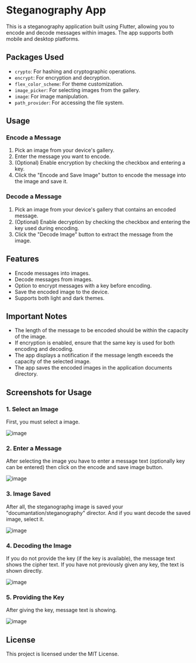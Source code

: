 
# Steganography App

This is a steganography application built using Flutter, allowing you to encode and decode messages within images. The app supports both mobile and desktop platforms.

## Packages Used

- `crypto`: For hashing and cryptographic operations.
- `encrypt`: For encryption and decryption.
- `flex_color_scheme`: For theme customization.
- `image_picker`: For selecting images from the gallery.
- `image`: For image manipulation.
- `path_provider`: For accessing the file system.

## Usage

### Encode a Message

1. Pick an image from your device's gallery.
2. Enter the message you want to encode.
3. (Optional) Enable encryption by checking the checkbox and entering a key.
4. Click the "Encode and Save Image" button to encode the message into the image and save it.

### Decode a Message

1. Pick an image from your device's gallery that contains an encoded message.
2. (Optional) Enable decryption by checking the checkbox and entering the key used during encoding.
3. Click the "Decode Image" button to extract the message from the image.

## Features

- Encode messages into images.
- Decode messages from images.
- Option to encrypt messages with a key before encoding.
- Save the encoded image to the device.
- Supports both light and dark themes.

## Important Notes

- The length of the message to be encoded should be within the capacity of the image.
- If encryption is enabled, ensure that the same key is used for both encoding and decoding.
- The app displays a notification if the message length exceeds the capacity of the selected image.
- The app saves the encoded images in the application documents directory.


## Screenshots for Usage

### 1. Select an Image
First, you must select a image.

![image](https://github.com/0xemrekaya/stenography-app/assets/72754835/f4612576-eeb8-4161-b9f7-087cce3f9a2d)

### 2. Enter a Message
After selecting the image you have to enter a message text (optionally key can be entered) then click on the encode and save image button.

![image](https://github.com/0xemrekaya/stenography-app/assets/72754835/6cd1a7b6-02fd-406c-b062-5b9785e3da30)

### 3. Image Saved
After all, the steganographg image is saved your "documantation/steganography" director. And if you want decode the saved image, select it.

![image](https://github.com/0xemrekaya/stenography-app/assets/72754835/23262ee4-17b7-4e0b-93e0-5d5cf5e400e7)

### 4. Decoding the Image
If you do not provide the key (if the key is available), the message text shows the cipher text. If you have not previously given any key, the text is shown directly.

![image](https://github.com/0xemrekaya/stenography-app/assets/72754835/f2d56107-3e59-4747-adc3-ebb14db0293d)

### 5. Providing the Key
After giving the key, message text is showing.

![image](https://github.com/0xemrekaya/stenography-app/assets/72754835/3ffcfd92-de57-400e-a973-78f33ec983d7)


## License

This project is licensed under the MIT License.


